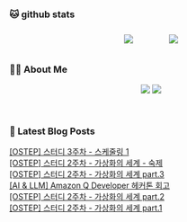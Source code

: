 
###  🐱 github stats  

<div id="main" align="center">
    <img src="https://github-readme-stats.vercel.app/api?username=Kojaewoong0504&count_private=true&show_icons=true&theme=tokyonight"
        style="height: auto; margin-left: 20px; margin-right: 20px; padding: 10px;"/>
    <img src="https://github-readme-stats.vercel.app/api/top-langs/?username=Kojaewoong0504&layout=compact"   
        style="height: auto; margin-left: 20px; margin-right: 20px; padding: 10px;"/>
</div>

###  💁‍♀️ About Me  
<p align="center">
    <a href="https://www.gowoong.com/"><img src="https://img.shields.io/badge/Blog-FF5722?style=flat-square&logo=Blogger&logoColor=white"/></a>
    <a href="mailto:jaewoong.ko0504@gmail.com"><img src="https://img.shields.io/badge/Gmail-d14836?style=flat-square&logo=Gmail&logoColor=white&link=ilovefran.ofm@gmail.com"/></a>
</p>

<br>

### 📕 Latest Blog Posts   

<a href ="https://www.gowoong.com/195"> [OSTEP] 스터디 3주차 - 스케줄링 1 </a> <br>
<a href ="https://www.gowoong.com/194"> [OSTEP] 스터디 2주차 - 가상화의 세계 - 숙제 </a> <br>
<a href ="https://www.gowoong.com/193"> [OSTEP] 스터디 2주차 - 가상화의 세계 part.3 </a> <br>
<a href ="https://www.gowoong.com/192"> [AI &amp; LLM] Amazon Q Developer 헤커톤 회고 </a> <br>
<a href ="https://www.gowoong.com/191"> [OSTEP] 스터디 2주차 - 가상화의 세계 part.2 </a> <br>
<a href ="https://www.gowoong.com/190"> [OSTEP] 스터디 2주차 - 가상화의 세계 part.1 </a> <br>
